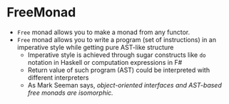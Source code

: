 # FreeMonad

 - `Free` monad allows you to make a monad from any functor.
 - `Free` monad allows you to write a program (set of instructions) in an imperative style while getting pure AST-like structure
    - Imperative style is achieved through sugar constructs like `do` notation in Haskell or computation expressions in F#
    - Return value of such program (AST) could be interpreted with different interpreters
    - As Mark Seeman says, _object-oriented interfaces and AST-based free monads are isomorphic._